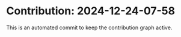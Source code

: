 # Contribution: 2024-12-24-07-58
This is an automated commit to keep the contribution graph active.
